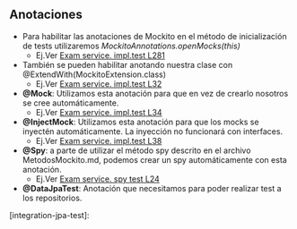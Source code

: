 ## Anotaciones
- Para habilitar las anotaciones de Mockito en el método de inicialización de tests utilizaremos *MockitoAnnotations.openMocks(this)*
    * Ej.Ver [Exam service. impl.test L281][exam-service-impl-test-L281]
- También se pueden habilitar anotando nuestra clase con @ExtendWith(MockitoExtension.class) 
    * Ej.Ver [Exam service. impl.test L32][exam-service-impl-test-L32]
- **@Mock**: Utilizamos esta anotación para que en vez de crearlo nosotros se cree automáticamente.
    * Ej.Ver [Exam service. impl.test L34][exam-service-impl-test-L34]
- **@InjectMock**: Utilizamos esta anotación para que los mocks se inyectén automáticamente. La inyección no funcionará con interfaces.
    * Ej.Ver [Exam service. impl.test L38][exam-service-impl-test-L38]
- **@Spy**: a parte de utilizar el método spy descrito en el archivo MetodosMockito.md, podemos crear un spy automáticamente con esta anotación.
    * Ej.Ver [Exam service. spy test L24][exam-service-spy-test-L24]
- **@DataJpaTest**: Anotación que necesitamos para poder realizar test a los repositorios.
    
[exam-service-impl-test-L281]:https://github.com/irinacadu/TDD-Course/blob/2598f13d077eb3500aac87e89de3b9510a0f5d6c/src/test/java/MockitoTests/ExamServiceImplTest.java#L281
[exam-service-impl-test-L32]: https://github.com/irinacadu/TDD-Course/blob/2598f13d077eb3500aac87e89de3b9510a0f5d6c/src/test/java/MockitoTests/ExamServiceImplTest.java#L32
[exam-service-impl-test-L34]:https://github.com/irinacadu/TDD-Course/blob/2598f13d077eb3500aac87e89de3b9510a0f5d6c/src/test/java/MockitoTests/ExamServiceImplTest.java#L34
[exam-service-impl-test-L38]:https://github.com/irinacadu/TDD-Course/blob/2598f13d077eb3500aac87e89de3b9510a0f5d6c/src/test/java/MockitoTests/ExamServiceImplTest.java#L38
[exam-service-spy-test-L24]:https://github.com/irinacadu/TDD-Course/blob/2598f13d077eb3500aac87e89de3b9510a0f5d6c/src/test/java/MockitoTests/ExamServiceSpyTest.java#L24
[integration-jpa-test]: